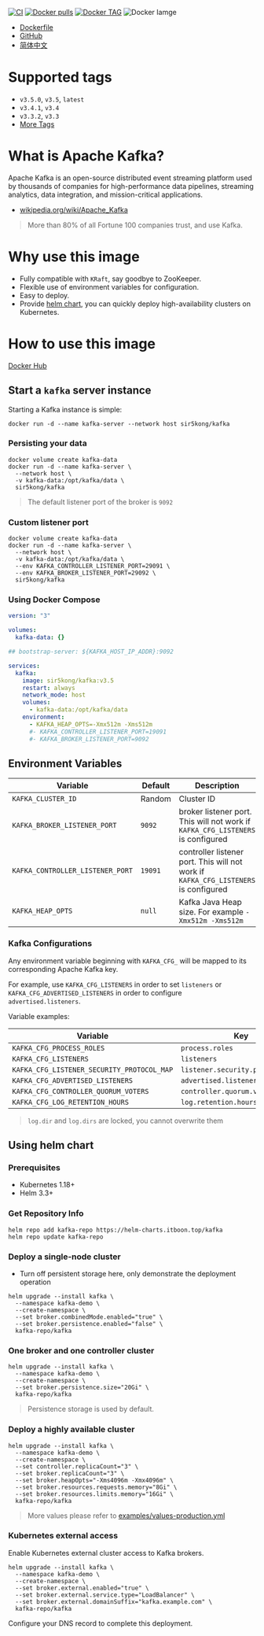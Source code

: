 [![CI](https://github.com/sir5kong/kafka-docker/actions/workflows/docker-publish.yml/badge.svg)](https://github.com/sir5kong/kafka-docker/actions/workflows/docker-publish.yml)
[![Docker pulls](https://img.shields.io/docker/pulls/sir5kong/kafka)](https://hub.docker.com/r/sir5kong/kafka)
[![Docker TAG](https://img.shields.io/docker/v/sir5kong/kafka?label=tags&sort=date)](https://hub.docker.com/r/sir5kong/kafka/tags)
![Docker Iamge](https://img.shields.io/docker/image-size/sir5kong/kafka)

- [Dockerfile](https://github.com/sir5kong/kafka-docker/blob/main/Dockerfile)
- [GitHub](https://github.com/sir5kong/kafka-docker)
- [简体中文](https://github.com/sir5kong/kafka-docker/blob/main/README-zh.md)

# Supported tags

-	`v3.5.0`, `v3.5`, `latest`
-	`v3.4.1`, `v3.4`
-	`v3.3.2`, `v3.3`
- [More Tags](https://hub.docker.com/r/sir5kong/kafka/tags)

# What is Apache Kafka?

Apache Kafka is an open-source distributed event streaming platform used by thousands of companies for high-performance data pipelines, streaming analytics, data integration, and mission-critical applications.

- [wikipedia.org/wiki/Apache_Kafka](https://en.wikipedia.org/wiki/Apache_Kafka)

> More than 80% of all Fortune 100 companies trust, and use Kafka. 

# Why use this image

- Fully compatible with `KRaft`, say goodbye to ZooKeeper.
- Flexible use of environment variables for configuration.
- Easy to deploy.
- Provide [helm chart](https://github.com/sir5kong/kafka-docker/tree/main/charts/kafka), you can quickly deploy high-availability clusters on Kubernetes.

# How to use this image

[Docker Hub](https://hub.docker.com/r/sir5kong/kafka)

## Start a `kafka` server instance

Starting a Kafka instance is simple:

``` shell
docker run -d --name kafka-server --network host sir5kong/kafka
```

### Persisting your data

``` shell
docker volume create kafka-data
docker run -d --name kafka-server \
  --network host \
  -v kafka-data:/opt/kafka/data \
  sir5kong/kafka
```

> The default listener port of the broker is `9092`

### Custom listener port

``` shell
docker volume create kafka-data
docker run -d --name kafka-server \
  --network host \
  -v kafka-data:/opt/kafka/data \
  --env KAFKA_CONTROLLER_LISTENER_PORT=29091 \
  --env KAFKA_BROKER_LISTENER_PORT=29092 \
  sir5kong/kafka
```

### Using Docker Compose

``` yaml
version: "3"

volumes:
  kafka-data: {}

## bootstrap-server: ${KAFKA_HOST_IP_ADDR}:9092

services:
  kafka:
    image: sir5kong/kafka:v3.5
    restart: always
    network_mode: host
    volumes:
      - kafka-data:/opt/kafka/data
    environment:
      - KAFKA_HEAP_OPTS=-Xmx512m -Xms512m
      #- KAFKA_CONTROLLER_LISTENER_PORT=19091
      #- KAFKA_BROKER_LISTENER_PORT=9092

```

## Environment Variables

| Variable | Default | Description |
|-----------|-------|------|
| `KAFKA_CLUSTER_ID`           | Random | Cluster ID |
| `KAFKA_BROKER_LISTENER_PORT` | `9092` | broker listener port. This will not work if `KAFKA_CFG_LISTENERS` is configured |
| `KAFKA_CONTROLLER_LISTENER_PORT` | `19091` | controller listener port. This will not work if `KAFKA_CFG_LISTENERS` is configured |
| `KAFKA_HEAP_OPTS` | `null` | Kafka Java Heap size. For example `-Xmx512m -Xms512m`|

### Kafka Configurations

Any environment variable beginning with `KAFKA_CFG_` will be mapped to its corresponding Apache Kafka key. 

For example, use `KAFKA_CFG_LISTENERS` in order to set `listeners` or `KAFKA_CFG_ADVERTISED_LISTENERS` in order to configure `advertised.listeners`.

Variable examples:

| Variable | Key |
|---------|--------|
| `KAFKA_CFG_PROCESS_ROLES`     | `process.roles` |
| `KAFKA_CFG_LISTENERS`         | `listeners` |
| `KAFKA_CFG_LISTENER_SECURITY_PROTOCOL_MAP`     | `listener.security.protocol.map` |
| `KAFKA_CFG_ADVERTISED_LISTENERS`               | `advertised.listeners` |
| `KAFKA_CFG_CONTROLLER_QUORUM_VOTERS`           | `controller.quorum.voters` |
| `KAFKA_CFG_LOG_RETENTION_HOURS`                | `log.retention.hours` |

> `log.dir` and `log.dirs` are locked, you cannot overwrite them

## Using helm chart

### Prerequisites

- Kubernetes 1.18+
- Helm 3.3+

### Get Repository Info

``` shell
helm repo add kafka-repo https://helm-charts.itboon.top/kafka
helm repo update kafka-repo
```

### Deploy a single-node cluster

- Turn off persistent storage here, only demonstrate the deployment operation

``` shell
helm upgrade --install kafka \
  --namespace kafka-demo \
  --create-namespace \
  --set broker.combinedMode.enabled="true" \
  --set broker.persistence.enabled="false" \
  kafka-repo/kafka
```

### One broker and one controller cluster

``` shell
helm upgrade --install kafka \
  --namespace kafka-demo \
  --create-namespace \
  --set broker.persistence.size="20Gi" \
  kafka-repo/kafka
```

> Persistence storage is used by default.

### Deploy a highly available cluster

``` shell
helm upgrade --install kafka \
  --namespace kafka-demo \
  --create-namespace \
  --set controller.replicaCount="3" \
  --set broker.replicaCount="3" \
  --set broker.heapOpts="-Xms4096m -Xmx4096m" \
  --set broker.resources.requests.memory="8Gi" \
  --set broker.resources.limits.memory="16Gi" \
  kafka-repo/kafka
```

> More values please refer to [examples/values-production.yml](https://github.com/sir5kong/kafka-docker/raw/main/examples/values-production.yml)

### Kubernetes external access

Enable Kubernetes external cluster access to Kafka brokers.

``` shell
helm upgrade --install kafka \
  --namespace kafka-demo \
  --create-namespace \
  --set broker.external.enabled="true" \
  --set broker.external.service.type="LoadBalancer" \
  --set broker.external.domainSuffix="kafka.example.com" \
  kafka-repo/kafka
```

Configure your DNS record to complete this deployment.
